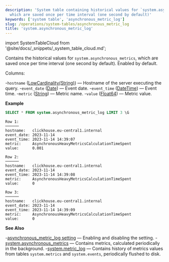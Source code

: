 ```yaml
---
description: 'System table containing historical values for `system.asynchronous_metrics`,
  which are saved once per time interval (one second by default)'
keywords: ['system table', 'asynchronous_metric_log']
slug: /operations/system-tables/asynchronous_metric_log
title: 'system.asynchronous_metric_log'
---
```


import SystemTableCloud from '@site/docs/_snippets/_system_table_cloud.md';

<SystemTableCloud/>

Contains the historical values for `system.asynchronous_metrics`, which are saved once per time interval (one second by default). Enabled by default.

Columns:

-`hostname` ([LowCardinality(String)](../../sql-reference/data-types/string.md)) — Hostname of the server executing the query.
-`event_date` ([Date](../../sql-reference/data-types/date.md)) — Event date.
-`event_time` ([DateTime](../../sql-reference/data-types/datetime.md)) — Event time.
-`metric` ([String](../../sql-reference/data-types/string.md)) — Metric name.
-`value` ([Float64](../../sql-reference/data-types/float.md)) — Metric value.

**Example**

```sql
SELECT * FROM system.asynchronous_metric_log LIMIT 3 \G
```

```text
Row 1:
──────
hostname:   clickhouse.eu-central1.internal
event_date: 2023-11-14
event_time: 2023-11-14 14:39:07
metric:     AsynchronousHeavyMetricsCalculationTimeSpent
value:      0.001

Row 2:
──────
hostname:   clickhouse.eu-central1.internal
event_date: 2023-11-14
event_time: 2023-11-14 14:39:08
metric:     AsynchronousHeavyMetricsCalculationTimeSpent
value:      0

Row 3:
──────
hostname:   clickhouse.eu-central1.internal
event_date: 2023-11-14
event_time: 2023-11-14 14:39:09
metric:     AsynchronousHeavyMetricsCalculationTimeSpent
value:      0
```

**See Also**

-[asynchronous_metric_log setting](../../operations/server-configuration-parameters/settings.md#asynchronous_metric_log) — Enabling and disabling the setting.
-[system.asynchronous_metrics](../system-tables/asynchronous_metrics.md) — Contains metrics, calculated periodically in the background.
-[system.metric_log](../system-tables/metric_log.md) — Contains history of metrics values from tables `system.metrics` and `system.events`, periodically flushed to disk.
